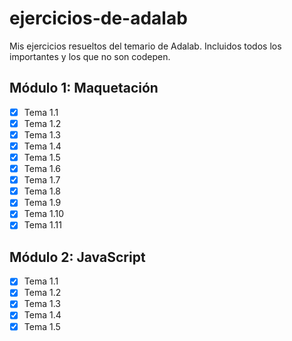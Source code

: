 # ejercicios-de-adalab

Mis ejercicios resueltos del temario de Adalab. Incluidos todos los importantes y los que no son codepen.

## Módulo 1: Maquetación

- [x] Tema 1.1
- [x] Tema 1.2
- [x] Tema 1.3
- [x] Tema 1.4
- [x] Tema 1.5
- [x] Tema 1.6
- [x] Tema 1.7
- [x] Tema 1.8
- [x] Tema 1.9
- [x] Tema 1.10
- [x] Tema 1.11

## Módulo 2: JavaScript

- [x] Tema 1.1
- [x] Tema 1.2
- [x] Tema 1.3
- [x] Tema 1.4
- [x] Tema 1.5